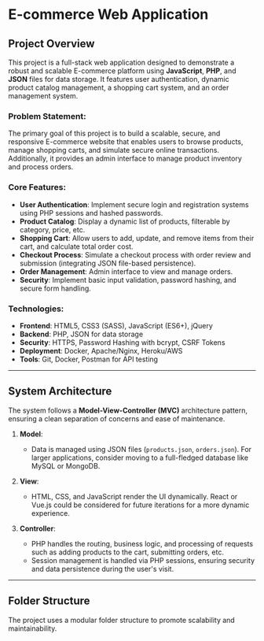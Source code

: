 # E-commerce Web Application

## Project Overview

This project is a full-stack web application designed to demonstrate a robust and scalable E-commerce platform using **JavaScript**, **PHP**, and **JSON** files for data storage. It features user authentication, dynamic product catalog management, a shopping cart system, and an order management system.

### Problem Statement:
The primary goal of this project is to build a scalable, secure, and responsive E-commerce website that enables users to browse products, manage shopping carts, and simulate secure online transactions. Additionally, it provides an admin interface to manage product inventory and process orders.

### Core Features:
- **User Authentication**: Implement secure login and registration systems using PHP sessions and hashed passwords.
- **Product Catalog**: Display a dynamic list of products, filterable by category, price, etc.
- **Shopping Cart**: Allow users to add, update, and remove items from their cart, and calculate total order cost.
- **Checkout Process**: Simulate a checkout process with order review and submission (integrating JSON file-based persistence).
- **Order Management**: Admin interface to view and manage orders.
- **Security**: Implement basic input validation, password hashing, and secure form handling.

### Technologies:
- **Frontend**: HTML5, CSS3 (SASS), JavaScript (ES6+), jQuery
- **Backend**: PHP, JSON for data storage
- **Security**: HTTPS, Password Hashing with bcrypt, CSRF Tokens
- **Deployment**: Docker, Apache/Nginx, Heroku/AWS
- **Tools**: Git, Docker, Postman for API testing

---

## System Architecture

The system follows a **Model-View-Controller (MVC)** architecture pattern, ensuring a clean separation of concerns and ease of maintenance.

1. **Model**:
   - Data is managed using JSON files (`products.json`, `orders.json`). For larger applications, consider moving to a full-fledged database like MySQL or MongoDB.
   
2. **View**:
   - HTML, CSS, and JavaScript render the UI dynamically. React or Vue.js could be considered for future iterations for a more dynamic experience.

3. **Controller**:
   - PHP handles the routing, business logic, and processing of requests such as adding products to the cart, submitting orders, etc.
   - Session management is handled via PHP sessions, ensuring security and data persistence during the user's visit.

---

## Folder Structure

The project uses a modular folder structure to promote scalability and maintainability.

